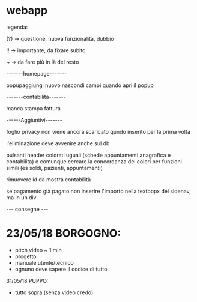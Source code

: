# webapp
legenda:

(?) -> questione, nuova funzionalità, dubbio

!! -> importante, da fixare subito

~ -> da fare più in là del resto

-------homepage-------

popupaggiungi nuovo nascondi campi quando apri il popup

-------contabilità-------

manca stampa fattura

------Aggiuntivi-------

foglio privacy non viene ancora scaricato qundo inserito per la prima volta

l'eliminazione deve avvenire anche sul db

pulsanti header colorati uguali (schede appuntamenti anagrafica e contabilita) o comunque cercare la concordanza dei colori per funzioni simili (es soldi, pazienti, appuntamenti)

rimuovere id da mostra contabilità

se pagamento già pagato non inserire l'importo nella textbopx del sidenav, ma in un div

--- consegne ---

# 23/05/18 BORGOGNO:
 - pitch video ~ 1 min
 - progetto
 - manuale utente/tecnico
 - ognuno deve sapere il codice di tutto


31/05/18 PUPPO:
 - tutto sopra (senza video credo)


